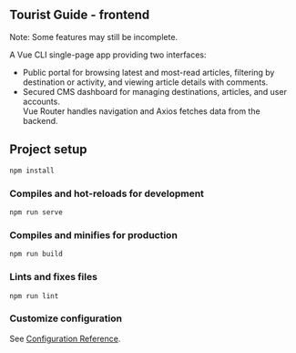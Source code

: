## Tourist Guide - frontend
Note: Some features may still be incomplete.

A Vue CLI single-page app providing two interfaces:  

  - Public portal for browsing latest and most-read articles, filtering by destination or activity, and viewing article details with comments.
  - Secured CMS dashboard for managing destinations, articles, and user accounts.  
  Vue Router handles navigation and Axios fetches data from the backend. 

## Project setup
```
npm install
```

### Compiles and hot-reloads for development
```
npm run serve
```

### Compiles and minifies for production
```
npm run build
```

### Lints and fixes files
```
npm run lint
```

### Customize configuration
See [Configuration Reference](https://cli.vuejs.org/config/).
